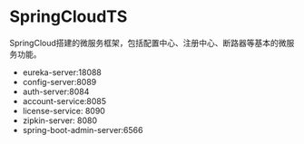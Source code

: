 # SpringCloudTS
SpringCloud搭建的微服务框架，包括配置中心、注册中心、断路器等基本的微服务功能。

* eureka-server:18088
* config-server:8089
* auth-server:8084
* account-service:8085
* license-service: 8090
* zipkin-server: 8080
* spring-boot-admin-server:6566

